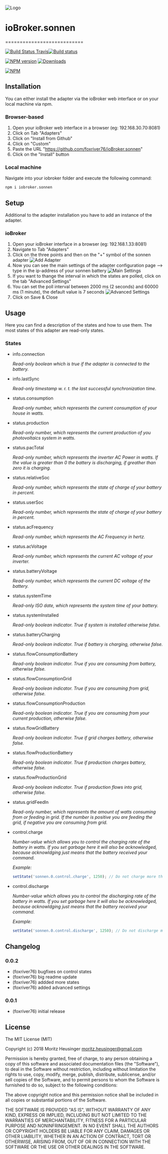 ![Logo](admin/sonnen.png)
# ioBroker.sonnen
===========================

[![Build Status Travis](https://travis-ci.org/foxriver76/ioBroker.sonnen.svg?branch=master)](https://travis-ci.org/foxriver76/ioBroker.sonnen)[![Build status](https://ci.appveyor.com/api/projects/status/9c3a9qlw4ut32hbu/branch/master?svg=true)](https://ci.appveyor.com/project/foxriver76/iobroker-sonnen/branch/master)

[![NPM version](http://img.shields.io/npm/v/iobroker.sonnen.svg)](https://www.npmjs.com/package/iobroker.sonnen)
[![Downloads](https://img.shields.io/npm/dm/iobroker.sonnen.svg)](https://www.npmjs.com/package/iobroker.sonnen)

[![NPM](https://nodei.co/npm/iobroker.sonnen.png?downloads=true)](https://nodei.co/npm/iobroker.sonnen/)

## Installation
You can either install the adapter via the ioBroker web interface or on your local machine via npm.

### Browser-based
1. Open your ioBroker web interface in a browser (eg: 192.168.30.70:8081)
2. Click on Tab "Adapters"
3. Click on "Install from Github"
4. Click on "Custom"
5. Paste the URL "https://github.com/foxriver76/ioBroker.sonnen"
6. Click on the "Install" button

### Local machine
Navigate into your iobroker folder and execute the following command: 
```bash
npm i iobroker.sonnen
```

## Setup
Additional to the adapter installation you have to add an instance of the adapter.

### ioBroker 
1. Open your ioBroker interface in a browser (eg: 192.168.1.33:8081)
2. Navigate to Tab "Adapters"
3. Click on the three points and then on the "+" symbol of the sonnen adapter
![Add Adapter](/doc/addInstance.png)
4. Now you can see the main settings of the adapter configuration page --> type in the ip-address of your sonnen battery
![Main Settings](/doc/mainSettings.png)
5. If you want to thange the interval in which the states are polled, click on the tab "Advanced Settings"
6. You can set the poll interval between 2000 ms (2 seconds) and 60000 ms (1 minute), the default value is 7 seconds
![Advanced Settings](/doc/advancedSettings.png)
7. Click on Save & Close

## Usage
Here you can find a description of the states and how to use them. The most states of this adapter are read-only states.

### States

* info.connection

   *Read-only boolean which is true if the adapter is connected to the battery.*
   
* info.lastSync

   *Read-only timestamp w. r. t. the last successful synchronization time.*
   
* status.consumption

   *Read-only number, which represents the current consumption of your house in watts.*
   
* status.production

   *Read-only number, which represents the current production of you photovoltaics system in watts.*
   
* status.pacTotal

   *Read-only number, which represents the inverter AC Power in watts. If the value is greater than 0 the battery is discharging, if greather than zero it is charging.*
   
* status.relativeSoc

   *Read-only number, which represents the state of charge of your battery in percent.*
   
* status.userSoc

   *Read-only number, which represents the state of charge of your battery in percent.*
   
* status.acFrequency

   *Read-only number, which represents the AC Frequency in hertz.*
   
* status.acVoltage

   *Read-only number, which represents the current AC voltage of your inverter.*
   
* status.batteryVoltage

   *Read-only number, which represents the current DC voltage of the battery.*
   
* status.systemTime

   *Read-only ISO date, which represents the system time of your battery.*
   
* status.systemInstalled

   *Read-only boolean indicator. True if system is installed otherwise false.*
   
* status.batteryCharging

   *Read-only boolean indicator. True if battery is charging, otherwise false.*
   
* status.flowConsumptionBattery

   *Read-only boolean indicator. True if you are consuming from battery, otherwise false.*
   
* status.flowConsumptionGrid

   *Read-only boolean indicator. True if you are consuming from grid, otherwise false.*
   
* status.flowConsumptionProduction

   *Read-only boolean indicator. True if you are consuming from your current production, otherwise false.*
   
* status.flowGridBattery

   *Read-only boolean indicator. True if grid charges battery, otherwise false.*
   
* status.flowProductionBattery

   *Read-only boolean indicator. True if production charges battery, otherwise false.*
   
* status.flowProductionGrid

   *Read-only boolean indicator. True if production flows into grid, otherwise false.*
   
* status.gridFeedIn

   *Read-only number, which represents the amount of watts consuming from or feeding in grid. If the number is positive you are feeding the grid, if negative you are consuming from grid.*
   
* control.charge

   *Number-value which allows you to control the charging rate of the battery in watts. If you set garbage here it will also be acknowledged, because acknowldging just means that the battery received your command.*
   
   *Example:*
    ```javascript
    setState('sonnen.0.control.charge', 1250); // Do not charge more than 1250 watts
    ```
   
* control.discharge

   *Number-value which allows you to control the discharging rate of the battery in watts. If you set garbage here it will also be acknowledged, because acknowldging just means that the battery received your command.*
   
   *Example:*
    ```javascript
    setState('sonnen.0.control.discharge', 1250); // Do not discharge more than 1250 watts
    ```

## Changelog

### 0.0.2
* (foxriver76) bugfixes on control states
* (foxriver76) big readme update
* (foxriver76) addded more states
* (foxriver76) added advanced settings

### 0.0.1
* (foxriver76) initial release

## License
The MIT License (MIT)

Copyright (c) 2018 Moritz Heusinger <moritz.heusinger@gmail.com>

Permission is hereby granted, free of charge, to any person obtaining a copy
of this software and associated documentation files (the "Software"), to deal
in the Software without restriction, including without limitation the rights
to use, copy, modify, merge, publish, distribute, sublicense, and/or sell
copies of the Software, and to permit persons to whom the Software is
furnished to do so, subject to the following conditions:

The above copyright notice and this permission notice shall be included in
all copies or substantial portions of the Software.

THE SOFTWARE IS PROVIDED "AS IS", WITHOUT WARRANTY OF ANY KIND, EXPRESS OR
IMPLIED, INCLUDING BUT NOT LIMITED TO THE WARRANTIES OF MERCHANTABILITY,
FITNESS FOR A PARTICULAR PURPOSE AND NONINFRINGEMENT. IN NO EVENT SHALL THE
AUTHORS OR COPYRIGHT HOLDERS BE LIABLE FOR ANY CLAIM, DAMAGES OR OTHER
LIABILITY, WHETHER IN AN ACTION OF CONTRACT, TORT OR OTHERWISE, ARISING FROM,
OUT OF OR IN CONNECTION WITH THE SOFTWARE OR THE USE OR OTHER DEALINGS IN
THE SOFTWARE.
